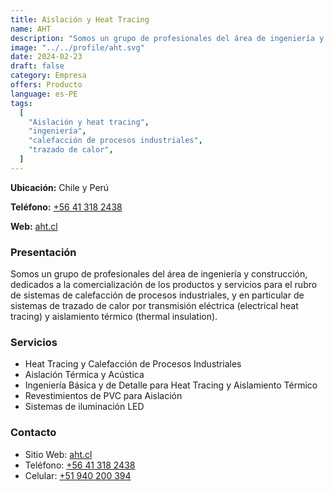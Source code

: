 ```yaml
---
title: Aislación y Heat Tracing
name: AHT
description: "Somos un grupo de profesionales del área de ingeniería y construcción, dedicados a la comercialización de los productos y servicios para el rubro de sistemas de calefacción de procesos industriales, y en particular de sistemas de trazado de calor por transmisión eléctrica (electrical heat tracing) y aislamiento térmico thermal insulation."
image: "../../profile/aht.svg"
date: 2024-02-23
draft: false
category: Empresa
offers: Producto
language: es-PE
tags:
  [
    "Aislación y heat tracing",
    "ingeniería",
    "calefacción de procesos industriales",
    "trazado de calor",
  ]
---
```


<div class="bg-gray-300 p-4 my-4 rounded">
  <p><b>Ubicación:</b> Chile y Perú</p>
  <p><b>Teléfono:</b> <a href="tel:+56413182438" title="+56413182438" target='_blank'>+56 41 318 2438</a></p>
  <p><b>Web:</b> <a href='https://aht.cl' title='aht.cl' target='_blank'>aht.cl</a></p>
</div>

### Presentación

Somos un grupo de profesionales del área de ingeniería y construcción, dedicados a la comercialización de los productos y servicios para el rubro de sistemas de calefacción de procesos industriales, y en particular de sistemas de trazado de calor por transmisión eléctrica (electrical heat tracing) y aislamiento térmico (thermal insulation).

### Servicios

- Heat Tracing y Calefacción de Procesos Industriales
- Aislación Térmica y Acústica
- Ingeniería Básica y de Detalle para Heat Tracing y Aislamiento Térmico
- Revestimientos de PVC para Aislación
- Sistemas de iluminación LED

### Contacto

- Sitio Web: <a href="https://aht.cl" title="aht.cl">aht.cl</a>
- Teléfono: <a href="tel:+56413182438" title="llamar al +56 413182438">+56 41 318 2438</a>
- Celular: <a href="tel:+51940200394" title="llamar al +51 940200394">+51 940 200 394</a>
